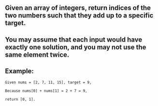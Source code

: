 ## Given an array of integers, return indices of the two numbers such that they add up to a specific target.

## You may assume that each input would have exactly one solution, and you may not use the same element twice.

## Example:
    
    Given nums = [2, 7, 11, 15], target = 9,

    Because nums[0] + nums[1] = 2 + 7 = 9,
    
    return [0, 1].
 
